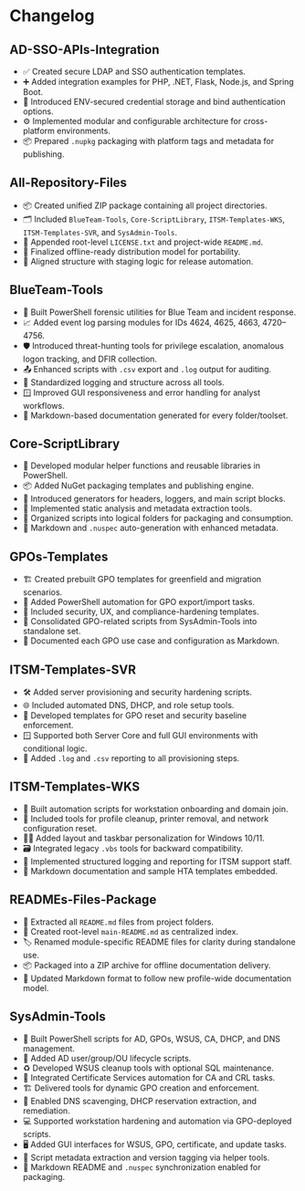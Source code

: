 # Changelog

## AD-SSO-APIs-Integration
- ✅ Created secure LDAP and SSO authentication templates.
- ➕ Added integration examples for PHP, .NET, Flask, Node.js, and Spring Boot.
- 🔐 Introduced ENV-secured credential storage and bind authentication options.
- ⚙️ Implemented modular and configurable architecture for cross-platform environments.
- 📦 Prepared `.nupkg` packaging with platform tags and metadata for publishing.

## All-Repository-Files
- 📦 Created unified ZIP package containing all project directories.
- 🗂️ Included `BlueTeam-Tools`, `Core-ScriptLibrary`, `ITSM-Templates-WKS`, `ITSM-Templates-SVR`, and `SysAdmin-Tools`.
- 📃 Appended root-level `LICENSE.txt` and project-wide `README.md`.
- 🚀 Finalized offline-ready distribution model for portability.
- 🧱 Aligned structure with staging logic for release automation.

## BlueTeam-Tools
- 🧪 Built PowerShell forensic utilities for Blue Team and incident response.
- 📈 Added event log parsing modules for IDs 4624, 4625, 4663, 4720–4756.
- 🛡️ Introduced threat-hunting tools for privilege escalation, anomalous logon tracking, and DFIR collection.
- 📤 Enhanced scripts with `.csv` export and `.log` output for auditing.
- 🔄 Standardized logging and structure across all tools.
- 🪟 Improved GUI responsiveness and error handling for analyst workflows.
- 🧾 Markdown-based documentation generated for every folder/toolset.

## Core-ScriptLibrary
- 🧰 Developed modular helper functions and reusable libraries in PowerShell.
- 📦 Added NuGet packaging templates and publishing engine.
- 📝 Introduced generators for headers, loggers, and main script blocks.
- 🧪 Implemented static analysis and metadata extraction tools.
- 🧱 Organized scripts into logical folders for packaging and consumption.
- 🧾 Markdown and `.nuspec` auto-generation with enhanced metadata.

## GPOs-Templates
- 🏗️ Created prebuilt GPO templates for greenfield and migration scenarios.
- 🔁 Added PowerShell automation for GPO export/import tasks.
- 🔐 Included security, UX, and compliance-hardening templates.
- 🧹 Consolidated GPO-related scripts from SysAdmin-Tools into standalone set.
- 📘 Documented each GPO use case and configuration as Markdown.

## ITSM-Templates-SVR
- 🛠️ Added server provisioning and security hardening scripts.
- 🌐 Included automated DNS, DHCP, and role setup tools.
- 🧱 Developed templates for GPO reset and security baseline enforcement.
- 🪟 Supported both Server Core and full GUI environments with conditional logic.
- 💼 Added `.log` and `.csv` reporting to all provisioning steps.

## ITSM-Templates-WKS
- 💼 Built automation scripts for workstation onboarding and domain join.
- 🧹 Included tools for profile cleanup, printer removal, and network configuration reset.
- 🧑‍💻 Added layout and taskbar personalization for Windows 10/11.
- 🗃️ Integrated legacy `.vbs` tools for backward compatibility.
- 📝 Implemented structured logging and reporting for ITSM support staff.
- 🧾 Markdown documentation and sample HTA templates embedded.

## READMEs-Files-Package
- 📄 Extracted all `README.md` files from project folders.
- 📘 Created root-level `main-README.md` as centralized index.
- 🏷️ Renamed module-specific README files for clarity during standalone use.
- 📦 Packaged into a ZIP archive for offline documentation delivery.
- 🔄 Updated Markdown format to follow new profile-wide documentation model.

## SysAdmin-Tools
- 🧰 Built PowerShell scripts for AD, GPOs, WSUS, CA, DHCP, and DNS management.
- 👥 Added AD user/group/OU lifecycle scripts.
- ♻️ Developed WSUS cleanup tools with optional SQL maintenance.
- 🔐 Integrated Certificate Services automation for CA and CRL tasks.
- 🏗️ Delivered tools for dynamic GPO creation and enforcement.
- 🧭 Enabled DNS scavenging, DHCP reservation extraction, and remediation.
- 💻 Supported workstation hardening and automation via GPO-deployed scripts.
- 🖥️ Added GUI interfaces for WSUS, GPO, certificate, and update tasks.
- 📜 Script metadata extraction and version tagging via helper tools.
- 🧾 Markdown README and `.nuspec` synchronization enabled for packaging.
